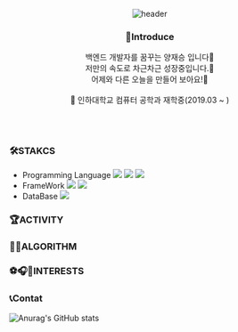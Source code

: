 <div align="center">
   
   ![header](https://capsule-render.vercel.app/api?type=transparent&height=150&section=header&text=Welcome%20my%20profile!&fontSize=80&fontColor=F9F4EC) 
   
   ### 🐑Introduce 
백엔드 개발자를 꿈꾸는 양재승 입니다👋<br>
   저만의 속도로 차근차근 성장중입니다.🐢<br>
   어제와 다른 오늘을 만들어 보아요!🌙<br><br>
🏫 인하대학교 컴퓨터 공학과 재학중(2019.03 ~ )
</div>

<br><br>
### 🛠STAKCS
- Programming Language
<img src="https://img.shields.io/badge/Java-007396?style=flat&logo=java&logoColor=white"/> <img src="https://img.shields.io/badge/C++-00599C?style=flat&logo=cplusplus&logoColor=white"/> <img src="https://img.shields.io/badge/Python-3776AB?style=flat&logo=python&logoColor=white"/> <br>
- FrameWork <img src="https://img.shields.io/badge/Spring-6DB33F?style=flat&logo=Spring&logoColor=white"> <img src="https://img.shields.io/badge/Spring Boot-6DB33F?style=flat&logo=springboot&logoColor=white"> <br>
- DataBase <img src="https://img.shields.io/badge/MySQL-4479A1?style=flat&logo=mysql&logoColor=white">
  

### 🏆ACTIVITY

### 🧑‍💻ALGORITHM

### ⚽️🎧🎾INTERESTS

### 📞Contat

![Anurag's GitHub stats](https://github-readme-stats.vercel.app/api?username=sheepseung&show_icons=true&theme=swift)
